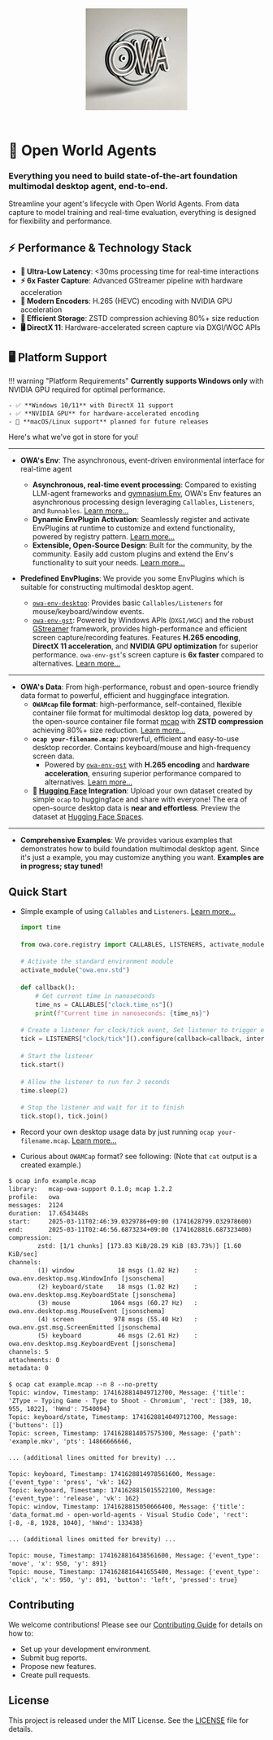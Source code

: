 <div align="center">
  <img src="/images/owa-logo.jpg" alt="Open World Agents Logo" width="200" style="margin-bottom: 20px"/>
</div>

# 🚀 Open World Agents

### Everything you need to build state-of-the-art foundation multimodal desktop agent, end-to-end.

Streamline your agent's lifecycle with Open World Agents. From data capture to model training and real-time evaluation, everything is designed for flexibility and performance.

## ⚡ Performance & Technology Stack

- **🎯 Ultra-Low Latency**: <30ms processing time for real-time interactions
- **⚡ 6x Faster Capture**: Advanced GStreamer pipeline with hardware acceleration
- **🔧 Modern Encoders**: H.265 (HEVC) encoding with NVIDIA GPU acceleration
- **💾 Efficient Storage**: ZSTD compression achieving 80%+ size reduction
- **🖥️ DirectX 11**: Hardware-accelerated screen capture via DXGI/WGC APIs

## 🖥️ Platform Support

!!! warning "Platform Requirements"
**Currently supports Windows only** with NVIDIA GPU required for optimal performance.

    - ✅ **Windows 10/11** with DirectX 11 support
    - ✅ **NVIDIA GPU** for hardware-accelerated encoding
    - 🚧 **macOS/Linux support** planned for future releases

Here's what we've got in store for you!

---

- **OWA's Env**: The asynchronous, event-driven environmental interface for real-time agent

  - **Asynchronous, real-time event processing**: Compared to existing LLM-agent frameworks and [gymnasium.Env](https://gymnasium.farama.org/api/env/), OWA's Env features an asynchronous processing design leveraging `Callables`, `Listeners`, and `Runnables`. [Learn more...](env/index.md)
  - **Dynamic EnvPlugin Activation**: Seamlessly register and activate EnvPlugins at runtime to customize and extend functionality, powered by registry pattern. [Learn more...](env/guide.md)
  - **Extensible, Open-Source Design**: Built for the community, by the community. Easily add custom plugins and extend the Env's functionality to suit your needs. [Learn more...](env/custom_plugins.md)

- **Predefined EnvPlugins**: We provide you some EnvPlugins which is suitable for constructing multimodal desktop agent.
  - [`owa-env-desktop`](env/plugins/desktop_env.md): Provides basic `Callables/Listeners` for mouse/keyboard/window events.
  - [`owa-env-gst`](env/plugins/gstreamer_env.md): Powered by Windows APIs (`DXGI/WGC`) and the robust [GStreamer](https://gstreamer.freedesktop.org/) framework, provides high-performance and efficient screen capture/recording features. Features **H.265 encoding**, **DirectX 11 acceleration**, and **NVIDIA GPU optimization** for superior performance. `owa-env-gst`'s screen capture is **6x faster** compared to alternatives. [Learn more...](data/recorder/why.md)

---

- **OWA's Data**: From high-performance, robust and open-source friendly data format to powerful, efficient and huggingface integration.
  - **`OWAMcap` file format**: high-performance, self-contained, flexible container file format for multimodal desktop log data, powered by the open-source container file format [mcap](https://mcap.dev/) with **ZSTD compression** achieving 80%+ size reduction. [Learn more...](data/data_format.md)
  - **`ocap your-filename.mcap`**: powerful, efficient and easy-to-use desktop recorder. Contains keyboard/mouse and high-frequency screen data.
    - Powered by [`owa-env-gst`](env/plugins/gstreamer_env.md) with **H.265 encoding** and **hardware acceleration**, ensuring superior performance compared to alternatives. [Learn more...](data/recorder/why.md)
  - **🤗 [Hugging Face](https://huggingface.co/) Integration**: Upload your own dataset created by simple `ocap` to huggingface and share with everyone! The era of open-source desktop data is **near and effortless**. Preview the dataset at [Hugging Face Spaces](https://huggingface.co/spaces/open-world-agents/visualize_dataset).

---

- **Comprehensive Examples**: We provides various examples that demonstrates how to build foundation multimodal desktop agent. Since it's just a example, you may customize anything you want. **Examples are in progress; stay tuned!**

<!-- - **Cross-Platform**: Works on Windows and macOS. -->

## Quick Start

- Simple example of using `Callables` and `Listeners`. [Learn more...](env/index.md)

  ```python
  import time

  from owa.core.registry import CALLABLES, LISTENERS, activate_module

  # Activate the standard environment module
  activate_module("owa.env.std")

  def callback():
      # Get current time in nanoseconds
      time_ns = CALLABLES["clock.time_ns"]()
      print(f"Current time in nanoseconds: {time_ns}")

  # Create a listener for clock/tick event, Set listener to trigger every 1 second
  tick = LISTENERS["clock/tick"]().configure(callback=callback, interval=1)

  # Start the listener
  tick.start()

  # Allow the listener to run for 2 seconds
  time.sleep(2)

  # Stop the listener and wait for it to finish
  tick.stop(), tick.join()

  ```

- Record your own desktop usage data by just running `ocap your-filename.mcap`. [Learn more...](data/recorder/install_and_usage.md)

- Curious about `OWAMCap` format? see following: (Note that `cat` output is a created example.)

```
$ ocap info example.mcap
library:   mcap-owa-support 0.1.0; mcap 1.2.2
profile:   owa
messages:  2124
duration:  17.6543448s
start:     2025-03-11T02:46:39.0329786+09:00 (1741628799.032978600)
end:       2025-03-11T02:46:56.6873234+09:00 (1741628816.687323400)
compression:
        zstd: [1/1 chunks] [173.83 KiB/28.29 KiB (83.73%)] [1.60 KiB/sec]
channels:
        (1) window            18 msgs (1.02 Hz)    : owa.env.desktop.msg.WindowInfo [jsonschema]
        (2) keyboard/state    18 msgs (1.02 Hz)    : owa.env.desktop.msg.KeyboardState [jsonschema]
        (3) mouse           1064 msgs (60.27 Hz)   : owa.env.desktop.msg.MouseEvent [jsonschema]
        (4) screen           978 msgs (55.40 Hz)   : owa.env.gst.msg.ScreenEmitted [jsonschema]
        (5) keyboard          46 msgs (2.61 Hz)    : owa.env.desktop.msg.KeyboardEvent [jsonschema]
channels: 5
attachments: 0
metadata: 0

$ ocap cat example.mcap --n 8 --no-pretty
Topic: window, Timestamp: 1741628814049712700, Message: {'title': 'ZType – Typing Game - Type to Shoot - Chromium', 'rect': [389, 10, 955, 1022], 'hWnd': 7540094}
Topic: keyboard/state, Timestamp: 1741628814049712700, Message: {'buttons': []}
Topic: screen, Timestamp: 1741628814057575300, Message: {'path': 'example.mkv', 'pts': 14866666666,

... (additional lines omitted for brevity) ...

Topic: keyboard, Timestamp: 1741628814978561600, Message: {'event_type': 'press', 'vk': 162}
Topic: keyboard, Timestamp: 1741628815015522100, Message: {'event_type': 'release', 'vk': 162}
Topic: window, Timestamp: 1741628815050666400, Message: {'title': 'data_format.md - open-world-agents - Visual Studio Code', 'rect': [-8, -8, 1928, 1040], 'hWnd': 133438}

... (additional lines omitted for brevity) ...

Topic: mouse, Timestamp: 1741628816438561600, Message: {'event_type': 'move', 'x': 950, 'y': 891}
Topic: mouse, Timestamp: 1741628816441655400, Message: {'event_type': 'click', 'x': 950, 'y': 891, 'button': 'left', 'pressed': true}
```

<!-- TODO: add agent training lifecycle example -->

## Contributing

We welcome contributions! Please see our [Contributing Guide](contributing.md) for details on how to:

- Set up your development environment.
- Submit bug reports.
- Propose new features.
- Create pull requests.

## License

This project is released under the MIT License. See the [LICENSE](https://github.com/open-world-agents/open-world-agents/blob/main/LICENSE) file for details.
